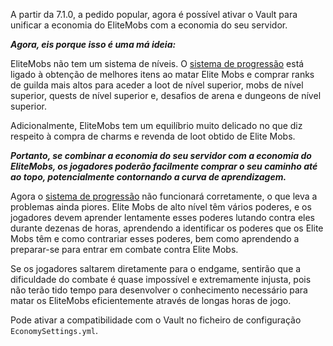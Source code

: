 A partir da 7.1.0, a pedido popular, agora é possível ativar o Vault para unificar a economia do EliteMobs com a economia do seu servidor.

***Agora, eis porque isso é uma má ideia:***

EliteMobs não tem um sistema de níveis. O [sistema de progressão]($language$/elitemobs/understanding_the_basics_of_elitemobs.md) está ligado à obtenção de melhores itens ao matar Elite Mobs e comprar ranks de guilda mais altos para aceder a loot de nível superior, mobs de nível superior, quests de nível superior e, desafios de arena e dungeons de nível superior.

Adicionalmente, EliteMobs tem um equilíbrio muito delicado no que diz respeito à compra de charms e revenda de loot obtido de Elite Mobs.

***Portanto, se combinar a economia do seu servidor com a economia do EliteMobs, os jogadores poderão facilmente comprar o seu caminho até ao topo, potencialmente contornando a curva de aprendizagem.***

Agora o [sistema de progressão]($language$/elitemobs/understanding_the_basics_of_elitemobs.md) não funcionará corretamente, o que leva a problemas ainda piores. Elite Mobs de alto nível têm vários poderes, e os jogadores devem aprender lentamente esses poderes lutando contra eles durante dezenas de horas, aprendendo a identificar os poderes que os Elite Mobs têm e como contrariar esses poderes, bem como aprendendo a preparar-se para entrar em combate contra Elite Mobs.

Se os jogadores saltarem diretamente para o endgame, sentirão que a dificuldade do combate é quase impossível e extremamente injusta, pois não terão tido tempo para desenvolver o conhecimento necessário para matar os EliteMobs eficientemente através de longas horas de jogo.

Pode ativar a compatibilidade com o Vault no ficheiro de configuração `EconomySettings.yml`.